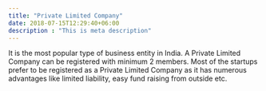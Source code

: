 ```yaml
---
title: "Private Limited Company"
date: 2018-07-15T12:29:40+06:00
description : "This is meta description"
---
```

It is the most popular type of business entity in India. A Private Limited Company can be registered with minimum 2 members. Most of the startups prefer to be registered as a Private Limited Company as it has numerous advantages like limited liability, easy fund raising from outside etc. 